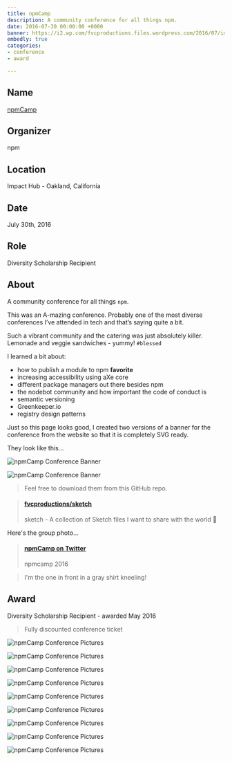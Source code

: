 ```yaml
---
title: npmCamp
description: A community conference for all things npm.
date: 2016-07-30 00:00:00 +0000
banner: https://i2.wp.com/fvcproductions.files.wordpress.com/2016/07/img_0493.jpg
embedly: true
categories:
- conference
- award

---
```

## Name

[npmCamp](//npm.camp)

## Organizer

npm

## Location

Impact Hub - Oakland, California

## Date

July 30th, 2016

## Role

Diversity Scholarship Recipient

## About

A community conference for all things `npm`.

This was an A-mazing conference. Probably one of the most diverse conferences I’ve attended in tech and that’s saying quite a bit.

Such a vibrant community and the catering was just absolutely killer. Lemonade and veggie sandwiches - yummy! `#blessed`

I learned a bit about:

* how to publish a module to npm **favorite**
* increasing accessibility using aXe core
* different package managers out there besides npm
* the nodebot community and how important the code of conduct is
* semantic versioning
* Greenkeeper.io
* registry design patterns

Just so this page looks good, I created two versions of a banner for the conference from the website so that it is completely SVG ready.

They look like this...

![npmCamp Conference Banner](https://i2.wp.com/fvcproductions.files.wordpress.com/2016/07/npm-light.png)

![npmCamp Conference Banner](https://i0.wp.com/fvcproductions.files.wordpress.com/2016/07/npm-dark.png)

> Feel free to download them from this GitHub repo.

<blockquote class="embedly-card"><h4><a href="//github.com/fvcproductions/sketch">fvcproductions/sketch</a></h4><p>sketch - A collection of Sketch files I want to share with the world 🎨</p></blockquote>

Here's the group photo...

<blockquote class="embedly-card"><h4><a href="//twitter.com/npmcamp/status/759563526465736704/photo/1">npmCamp on Twitter</a></h4><p>npmcamp 2016</p></blockquote>

> I'm the one in front in a gray shirt kneeling!

## Award

Diversity Scholarship Recipient - awarded May 2016

> Fully discounted conference ticket

![npmCamp Conference Pictures](https://i2.wp.com/fvcproductions.files.wordpress.com/2016/07/img_0493.jpg)

![npmCamp Conference Pictures](https://i2.wp.com/fvcproductions.files.wordpress.com/2016/07/img_0490.jpg)

![npmCamp Conference Pictures](https://i1.wp.com/fvcproductions.files.wordpress.com/2016/07/img_0478.jpg)

![npmCamp Conference Pictures](https://i2.wp.com/fvcproductions.files.wordpress.com/2016/07/img_0475.jpg)

![npmCamp Conference Pictures](https://i1.wp.com/fvcproductions.files.wordpress.com/2016/07/img_0489.jpg)

![npmCamp Conference Pictures](https://i0.wp.com/fvcproductions.files.wordpress.com/2016/07/img_0474.jpg)

![npmCamp Conference Pictures](https://i0.wp.com/fvcproductions.files.wordpress.com/2016/07/img_0491.jpg)

![npmCamp Conference Pictures](https://i1.wp.com/fvcproductions.files.wordpress.com/2016/07/img_0486.jpg)

![npmCamp Conference Pictures](https://i0.wp.com/fvcproductions.files.wordpress.com/2016/07/img_0496.jpg)
